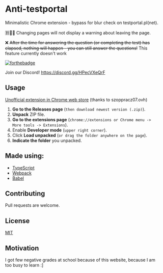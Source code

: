 # Anti-testportal

Minimalistic Chrome extension - bypass for blur check on testportal.pl(net).

🈹🐀💥 Changing pages will not display a warning about leaving the page.

❌ ~~After the time for answering the question (or completing the test) has elapsed, nothing will happen - you can still answer the questions!~~
This feature currently doesn't work

[![forthebadge](https://forthebadge.com/images/badges/made-with-typescript.svg)](https://forthebadge.com)

Join our Discord! https://discord.gg/HPecVXeQrF

## Usage

[Unofficial extension in Chrome web store](https://chrome.google.com/webstore/detail/anti-testportal/dpgfbfopkfdfmlfdpmoanamopdnibhkl)
(thanks to szoppracz07.ovh)

1. **Go to the Releases page** (`then download newest version (.zip)`).
2. **Unpack** ZIP file.
3. **Go to the extensions page** (`chrome://extensions or Chrome menu -> More tools -> Extensions`).
4. Enable **Developer mode** (`upper right corner`).
5. Click **Load unpacked** (`or drag the folder anywhere on the page`).
6. **Indicate the folder** you unpacked.

## Made using:

- [TypeScript](https://www.typescriptlang.org/)
- [Webpack](https://webpack.js.org/)
- [Babel](https://babeljs.io/)

## Contributing

Pull requests are welcome.

## License

[MIT](https://choosealicense.com/licenses/mit/)

## Motivation

I got few negative grades at school because of this website, because I am too busy to learn :]
